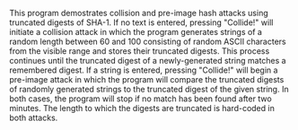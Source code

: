 This program demostrates collision and pre-image hash attacks using truncated digests of SHA-1.
If no text is entered, pressing "Collide!" will initiate a collision attack in which the program
generates strings of a random length between 60 and 100 consisting of random ASCII characters
from the visible range and stores their truncated digests. This process continues until the
truncated digest of a newly-generated string matches a remembered digest.
If a string is entered, pressing "Collide!" will begin a pre-image attack in which the program
will compare the truncated digests of randomly generated strings to the truncated digest of the
given string.
In both cases, the program will stop if no match has been found after two minutes.
The length to which the digests are truncated is hard-coded in both attacks.